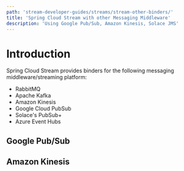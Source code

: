 ```yaml
---
path: 'stream-developer-guides/streams/stream-other-binders/'
title: 'Spring Cloud Stream with other Messaging Middleware'
description: 'Using Google Pub/Sub, Amazon Kinesis, Solace JMS'
---
```


# Introduction

Spring Cloud Stream provides binders for the following messaging middleware/streaming platform:

- RabbitMQ
- Apache Kafka
- Amazon Kinesis
- Google Cloud PubSub
- Solace's PubSub+
- Azure Event Hubs

## Google Pub/Sub

## Amazon Kinesis
